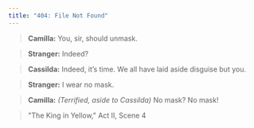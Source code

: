 ```yaml
---
title: "404: File Not Found"
---
```


> **Camilla:** You, sir, should unmask.

> **Stranger:** Indeed?

> **Cassilda:** Indeed, it’s time. We all have laid aside disguise but you.

> **Stranger:** I wear no mask.

> **Camilla:** *(Terrified, aside to Cassilda)* No mask? No mask!

> <footer>&quot;The King in Yellow,&quot; Act II, Scene 4</footer>
